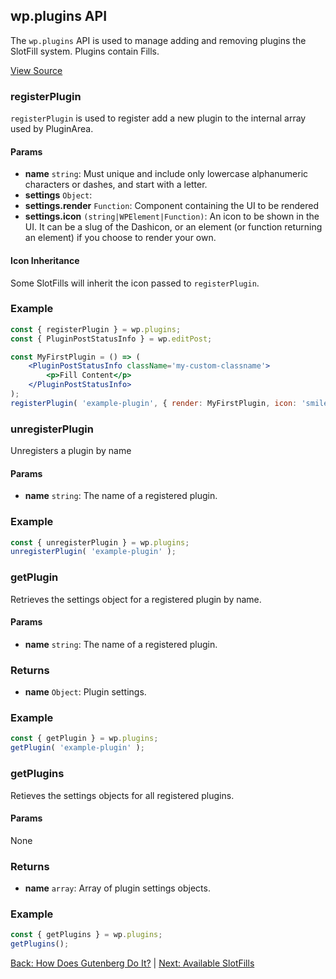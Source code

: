 ## wp.plugins API ##

The `wp.plugins` API is used to manage adding and removing plugins the SlotFill system. Plugins contain Fills.

[View Source](https://github.com/WordPress/gutenberg/blob/master/packages/plugins/src/api/index.js)

### registerPlugin ##
`registerPlugin` is used to register add a new plugin to the internal array used by PluginArea.

#### Params ####
*  __name__ `string`: Must unique and include only lowercase alphanumeric characters or dashes, and start with a letter.
* __settings__ `Object`:
* __settings.render__ `Function`: Component containing the UI to be rendered
* __settings.icon__ `(string|WPElement|Function)`: An icon to be shown in the UI. It can be a slug of the Dashicon, or an element (or function returning an element) if you choose to render your own.

#### Icon Inheritance ###
Some SlotFills will inherit the icon passed to `registerPlugin`.


### Example ###
```jsx
const { registerPlugin } = wp.plugins;
const { PluginPostStatusInfo } = wp.editPost;

const MyFirstPlugin = () => (
    <PluginPostStatusInfo className='my-custom-classname'>
        <p>Fill Content</p>
    </PluginPostStatusInfo>
);
registerPlugin( 'example-plugin', { render: MyFirstPlugin, icon: 'smiley' } );
```

### unregisterPlugin ###
Unregisters a plugin by name
#### Params ####
*  __name__ `string`: The name of a registered plugin.

### Example ###
```jsx
const { unregisterPlugin } = wp.plugins;
unregisterPlugin( 'example-plugin' );
```

### getPlugin ###
Retrieves the settings object for a registered plugin by name.
#### Params ####
*  __name__ `string`: The name of a registered plugin.
### Returns ###
*  __name__ `Object`: Plugin settings.
### Example ###
```jsx
const { getPlugin } = wp.plugins;
getPlugin( 'example-plugin' );
```

### getPlugins ###
Retieves the settings objects for all registered plugins.
#### Params ####
None
### Returns ###
*  __name__ `array`: Array of plugin settings objects.
### Example ###
```jsx
const { getPlugins } = wp.plugins;
getPlugins();
```

[Back: How Does Gutenberg Do It?](./how-does-gutenberg-do-it.md) | [Next: Available SlotFills](./available-slot-fills.md)